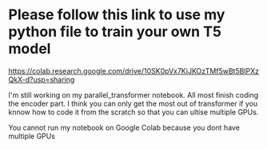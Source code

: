 # Please follow this link to use my python file to train your own T5 model
https://colab.research.google.com/drive/10SK0pVx7KiJKOzTMf5wBt5BlPXzQkX-d?usp=sharing

I'm still working on my parallel_transformer notebook. All most finish coding the encoder part. I think you can only get the most out of transformer if you knnow how to code it from the scratch so that you can ultise multiple GPUs. 

You cannot run my notebook on Google Colab because you dont have multiple GPUs
